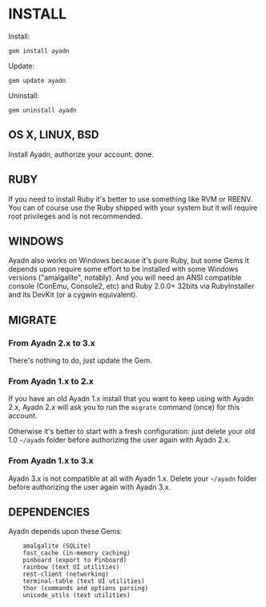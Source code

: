 # INSTALL

Install:

`gem install ayadn`  

Update:

`gem update ayadn`  

Uninstall:

`gem uninstall ayadn`  

## OS X, LINUX, BSD

Install Ayadn, authorize your account: done.

## RUBY

If you need to install Ruby it's better to use something like RVM or RBENV. You can of course use the Ruby shipped with your system but it will require root privileges and is not recommended.

## WINDOWS

Ayadn also works on Windows because it's pure Ruby, but some Gems it depends upon require some effort to be installed with some Windows versions ("amalgalite", notably). And you will need an ANSI compatible console (ConEmu, Console2, etc) and Ruby 2.0.0+ 32bits via RubyInstaller and its DevKit (or a cygwin equivalent). 

## MIGRATE

### From Ayadn 2.x to 3.x

There's nothing to do, just update the Gem.

### From Ayadn 1.x to 2.x

If you have an old Ayadn 1.x install that you want to keep using with Ayadn 2.x, Ayadn 2.x will ask you to run the `migrate` command (once) for this account.

Otherwise it's better to start with a fresh configuration: just delete your old 1.0 `~/ayadn` folder before authorizing the user again with Ayadn 2.x.

### From Ayadn 1.x to 3.x

Ayadn 3.x is not compatible at all with Ayadn 1.x. Delete your `~/ayadn` folder before authorizing the user again with Ayadn 3.x.

## DEPENDENCIES

Ayadn depends upon these Gems:

        amalgalite (SQLite)
        fast_cache (in-memory caching)
        pinboard (export to Pinboard)
        rainbow (text UI utilities)
        rest-client (networking)
        terminal-table (text UI utilities)
        thor (commands and options parsing)
        unicode_utils (text utilities)

